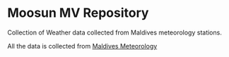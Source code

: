 # Moosun MV Repository

Collection of Weather data collected from Maldives meteorology stations.

All the data is collected from [Maldives Meteorology](http://www.meteorology.gov.mv/)
